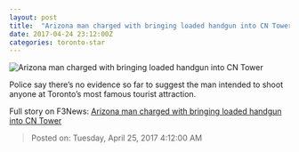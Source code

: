 ```yaml
---
layout: post
title:  "Arizona man charged with bringing loaded handgun into CN Tower"
date: 2017-04-24 23:12:00Z
categories: toronto-star
---
```


![Arizona man charged with bringing loaded handgun into CN Tower](https://www.thestar.com/content/dam/thestar/news/gta/2017/04/24/arizona-man-charged-with-bringing-loaded-handgun-into-cn-tower/rmcntower.jpg)

Police say there’s no evidence so far to suggest the man intended to shoot anyone at Toronto’s most famous tourist attraction.


Full story on F3News: [Arizona man charged with bringing loaded handgun into CN Tower](http://www.f3nws.com/n/BbycNC)

> Posted on: Tuesday, April 25, 2017 4:12:00 AM
